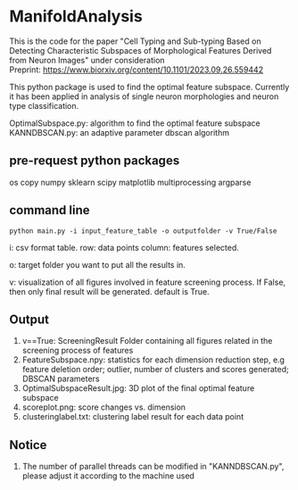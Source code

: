 # ManifoldAnalysis
This is the code for the paper "Cell Typing and Sub-typing Based on Detecting Characteristic Subspaces of Morphological Features Derived from Neuron Images" under consideration  
Preprint: https://www.biorxiv.org/content/10.1101/2023.09.26.559442  

This python package is used to find the optimal feature subspace. Currently it has been applied in analysis of single neuron morphologies and neuron type classification.
  
OptimalSubspace.py: algorithm to find the optimal feature subspace  
KANNDBSCAN.py: an adaptive parameter dbscan algorithm  

## pre-request python packages
os
copy
numpy
sklearn
scipy
matplotlib
multiprocessing
argparse

## command line
```
python main.py -i input_feature_table -o outputfolder -v True/False 
```
i: csv format table. 
   row: data points
   column: features selected.

o: target folder you want to put all the results in.

v: visualization of all figures involved in feature screening process. If False, then only final result will be generated.
   default is True.

## Output
1. v==True: ScreeningResult Folder containing all figures related in the screening process of features
2. FeatureSubspace.npy: statistics for each dimension reduction step, e.g feature deletion order; outlier, number of clusters and scores generated; DBSCAN parameters
3. OptimalSubspaceResult.jpg: 3D plot of the final optimal feature subspace
4. scoreplot.png: score changes vs. dimension
5. clusteringlabel.txt: clustering label result for each data point

## Notice
1. The number of parallel threads can be modified in "KANNDBSCAN.py", please adjust it according to the machine used
